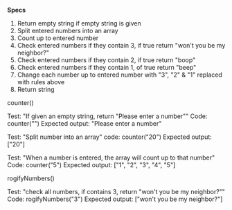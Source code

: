 
**Specs**

1. Return empty string if empty string is given
2. Split entered numbers into an array
3. Count up to entered number
4. Check entered numbers if they contain 3, if true return "won't you be my neighbor?"
5. Check entered numbers if they contain 2, if true return "boop"
6. Check entered numbers if they contain 1, of true return "beep"
7. Change each number up to entered number with "3", "2" & "1" replaced with rules above
8. Return string


counter()

Test: "If given an empty string, return "Please enter a number""
Code: counter("")
Expected output: "Please enter a number"

Test: "Split number into an array"
code: counter("20")
Expected output: ["20"]

Test: "When a number is entered, the array will count up to that number"
Code: counter("5")
Expected output: ["1", "2", "3", "4", "5"]


rogifyNumbers()

Test: "check all numbers, if contains 3, return "won't you be my neighbor?""
Code: rogifyNumbers("3")
Expected output: ["won't you be my neighbor?"]